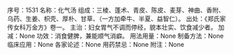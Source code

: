 序号：1531
名称：化气汤
组成：三棱、蓬术、青皮、陈皮、麦芽、神曲、香附、乌药、生姜、枳壳、厚朴、甘草、（一方加牵牛、半夏、益智仁）。
出处：《郑氏家传女科万金方》卷一。
主治：妇女胃气不调而停经，貌本壮实、饮食减少者。
加减：None
功效：消食健脾，兼能顺气消癖。
用法用量：None
制备方法：None
临床应用：None
各家论述：None
用药禁忌：None
附注：None
